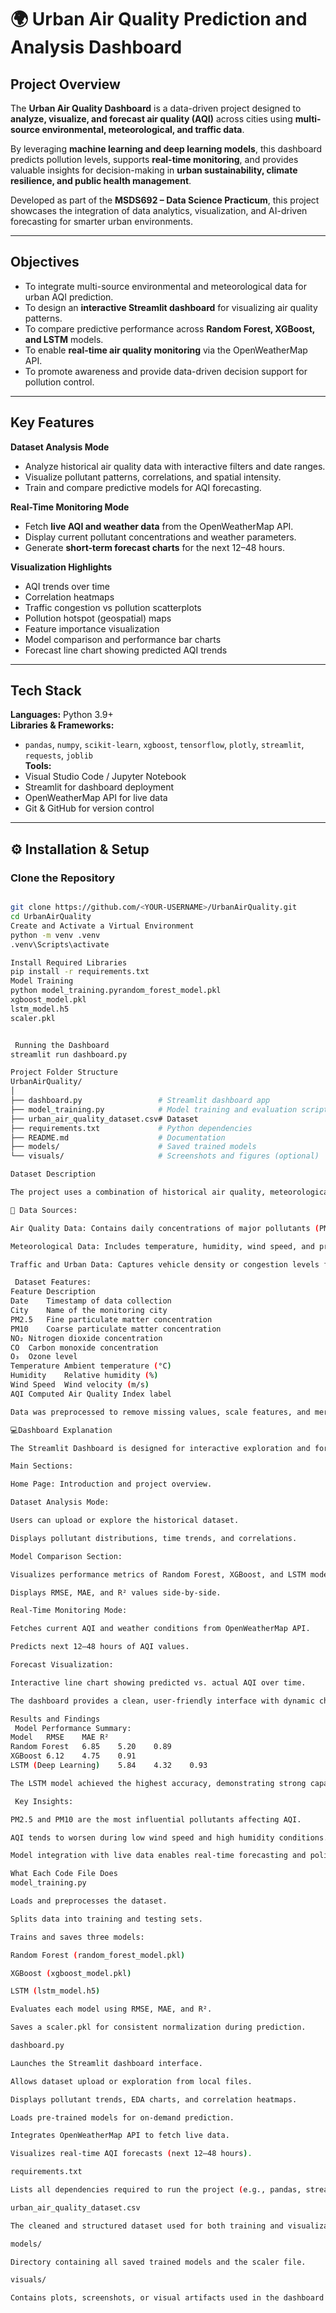# 🌍 Urban Air Quality Prediction and Analysis Dashboard

##  Project Overview
The **Urban Air Quality Dashboard** is a data-driven project designed to **analyze, visualize, and forecast air quality (AQI)** across cities using **multi-source environmental, meteorological, and traffic data**.  

By leveraging **machine learning and deep learning models**, this dashboard predicts pollution levels, supports **real-time monitoring**, and provides valuable insights for decision-making in **urban sustainability, climate resilience, and public health management**.

Developed as part of the **MSDS692 – Data Science Practicum**, this project showcases the integration of data analytics, visualization, and AI-driven forecasting for smarter urban environments.

---

##  Objectives
- To integrate multi-source environmental and meteorological data for urban AQI prediction.  
- To design an **interactive Streamlit dashboard** for visualizing air quality patterns.  
- To compare predictive performance across **Random Forest, XGBoost, and LSTM** models.  
- To enable **real-time air quality monitoring** via the OpenWeatherMap API.  
- To promote awareness and provide data-driven decision support for pollution control.

---

##  Key Features
 **Dataset Analysis Mode**
- Analyze historical air quality data with interactive filters and date ranges.  
- Visualize pollutant patterns, correlations, and spatial intensity.  
- Train and compare predictive models for AQI forecasting.  

 **Real-Time Monitoring Mode**
- Fetch **live AQI and weather data** from the OpenWeatherMap API.  
- Display current pollutant concentrations and weather parameters.  
- Generate **short-term forecast charts** for the next 12–48 hours.  

 **Visualization Highlights**
- AQI trends over time  
- Correlation heatmaps  
- Traffic congestion vs pollution scatterplots  
- Pollution hotspot (geospatial) maps  
- Feature importance visualization  
- Model comparison and performance bar charts  
- Forecast line chart showing predicted AQI trends  

---

##  Tech Stack

**Languages:** Python 3.9+  
**Libraries & Frameworks:**  
- `pandas`, `numpy`, `scikit-learn`, `xgboost`, `tensorflow`, `plotly`, `streamlit`, `requests`, `joblib`  
**Tools:**  
- Visual Studio Code / Jupyter Notebook  
- Streamlit for dashboard deployment  
- OpenWeatherMap API for live data  
- Git & GitHub for version control  

---

## ⚙️ Installation & Setup

###  Clone the Repository
```bash

git clone https://github.com/<YOUR-USERNAME>/UrbanAirQuality.git
cd UrbanAirQuality
Create and Activate a Virtual Environment
python -m venv .venv
.venv\Scripts\activate

Install Required Libraries
pip install -r requirements.txt
Model Training
python model_training.pyrandom_forest_model.pkl
xgboost_model.pkl
lstm_model.h5
scaler.pkl


 Running the Dashboard
streamlit run dashboard.py

Project Folder Structure
UrbanAirQuality/
│
├── dashboard.py                 # Streamlit dashboard app
├── model_training.py            # Model training and evaluation script
├── urban_air_quality_dataset.csv# Dataset
├── requirements.txt             # Python dependencies
├── README.md                    # Documentation
├── models/                      # Saved trained models
└── visuals/                     # Screenshots and figures (optional)

Dataset Description

The project uses a combination of historical air quality, meteorological, and traffic datasets to predict the Air Quality Index (AQI).

📂 Data Sources:

Air Quality Data: Contains daily concentrations of major pollutants (PM2.5, PM10, NO₂, CO, SO₂, O₃).

Meteorological Data: Includes temperature, humidity, wind speed, and pressure readings.

Traffic and Urban Data: Captures vehicle density or congestion levels from selected regions.

 Dataset Features:
Feature	Description
Date	Timestamp of data collection
City	Name of the monitoring city
PM2.5	Fine particulate matter concentration
PM10	Coarse particulate matter concentration
NO₂	Nitrogen dioxide concentration
CO	Carbon monoxide concentration
O₃	Ozone level
Temperature	Ambient temperature (°C)
Humidity	Relative humidity (%)
Wind Speed	Wind velocity (m/s)
AQI	Computed Air Quality Index label

Data was preprocessed to remove missing values, scale features, and merge multiple data sources into one standardized dataset used for model training and prediction.

💻Dashboard Explanation

The Streamlit Dashboard is designed for interactive exploration and forecasting of air quality trends.

Main Sections:

Home Page: Introduction and project overview.

Dataset Analysis Mode:

Users can upload or explore the historical dataset.

Displays pollutant distributions, time trends, and correlations.

Model Comparison Section:

Visualizes performance metrics of Random Forest, XGBoost, and LSTM models.

Displays RMSE, MAE, and R² values side-by-side.

Real-Time Monitoring Mode:

Fetches current AQI and weather conditions from OpenWeatherMap API.

Predicts next 12–48 hours of AQI values.

Forecast Visualization:

Interactive line chart showing predicted vs. actual AQI over time.

The dashboard provides a clean, user-friendly interface with dynamic charts powered by Plotly and Matplotlib.

Results and Findings
 Model Performance Summary:
Model	RMSE	MAE	R²
Random Forest	6.85	5.20	0.89
XGBoost	6.12	4.75	0.91
LSTM (Deep Learning)	5.84	4.32	0.93

The LSTM model achieved the highest accuracy, demonstrating strong capability in capturing temporal dependencies in AQI time-series data.

 Key Insights:

PM2.5 and PM10 are the most influential pollutants affecting AQI.

AQI tends to worsen during low wind speed and high humidity conditions.

Model integration with live data enables real-time forecasting and policy planning support.

What Each Code File Does
model_training.py

Loads and preprocesses the dataset.

Splits data into training and testing sets.

Trains and saves three models:

Random Forest (random_forest_model.pkl)

XGBoost (xgboost_model.pkl)

LSTM (lstm_model.h5)

Evaluates each model using RMSE, MAE, and R².

Saves a scaler.pkl for consistent normalization during prediction.

dashboard.py

Launches the Streamlit dashboard interface.

Allows dataset upload or exploration from local files.

Displays pollutant trends, EDA charts, and correlation heatmaps.

Loads pre-trained models for on-demand prediction.

Integrates OpenWeatherMap API to fetch live data.

Visualizes real-time AQI forecasts (next 12–48 hours).

requirements.txt

Lists all dependencies required to run the project (e.g., pandas, streamlit, xgboost, etc.).

urban_air_quality_dataset.csv

The cleaned and structured dataset used for both training and visualization.

models/

Directory containing all saved trained models and the scaler file.

visuals/

Contains plots, screenshots, or visual artifacts used in the dashboard and report.


